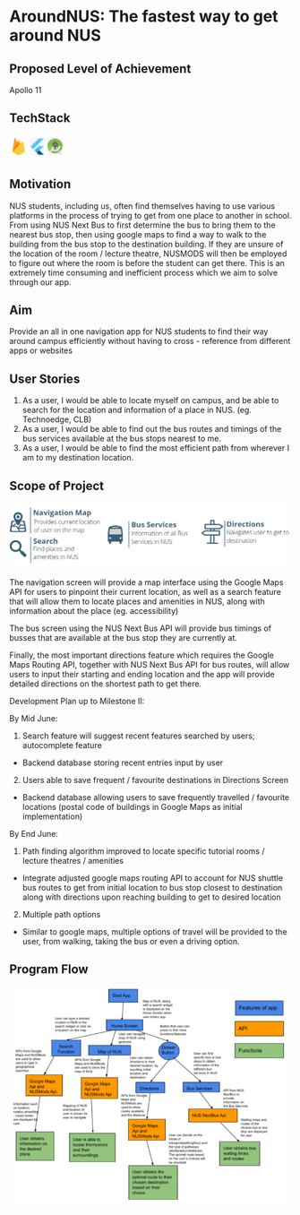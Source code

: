 # AroundNUS: The fastest way to get around NUS

## Proposed Level of Achievement
Apollo 11

## TechStack
<img src="./README_images/techstack.PNG"> 


## Motivation
NUS students, including us, often find themselves having to use various platforms in the process of trying to get from one place to another in school. From using NUS Next Bus to first determine the bus to bring them to the nearest bus stop, then using google maps to find a way to walk to the building from the bus stop to the destination building. If they are unsure of the location of the room / lecture theatre, NUSMODS will then be employed to figure out where the room is before the student can get there. This is an extremely time consuming and inefficient process which we aim to solve through our app.

## Aim
Provide an all in one navigation app for NUS students to find their way around campus efficiently without having to cross - reference from different apps or websites 

## User Stories
1. As a user, I would be able to locate myself on campus, and be able to search for the location and information of a place in NUS. (eg. Technoedge, CLB)
2. As a user, I would be able to find out the bus routes and timings of the bus services available at the bus stops nearest to me.
3. As a user, I would be able to find the most efficient path from wherever I am to my destination location.

## Scope of Project
<img src="./README_images/AroundNUS_Features.PNG">  

The navigation screen will provide a map interface using the Google Maps API for users to pinpoint their current location, as well as a search feature that will allow them to locate places and amenities in NUS, along with information about the place (eg. accessibility)

The bus screen using the NUS Next Bus API will provide bus timings of busses that are available at the bus stop they are currently at.

Finally, the most important directions feature which requires the Google Maps Routing API, together with NUS Next Bus API for bus routes, will allow users to input their starting and ending location and the app will provide detailed directions on the shortest path to get there.

Development Plan up to Milestone II:

By Mid June:
1. Search feature will suggest recent features searched by users; autocomplete feature
* Backend database storing recent entries input by user
2. Users able to save frequent / favourite destinations in Directions Screen 
* Backend database allowing users to save frequently travelled / favourite locations (postal code of buildings in Google Maps as initial implementation) 

By End June:
1. Path finding algorithm improved to locate specific tutorial rooms / lecture theatres / amenities 
* Integrate adjusted google maps routing API to account for NUS shuttle bus routes to get from initial location to bus stop closest to destination along with directions upon reaching building to get to desired location
2. Multiple path options
* Similar to google maps, multiple options of travel will be provided to the user, from walking, taking the bus or even a driving option. 


## Program Flow
<img src="./README_images/ProgramFlow.PNG"> 
